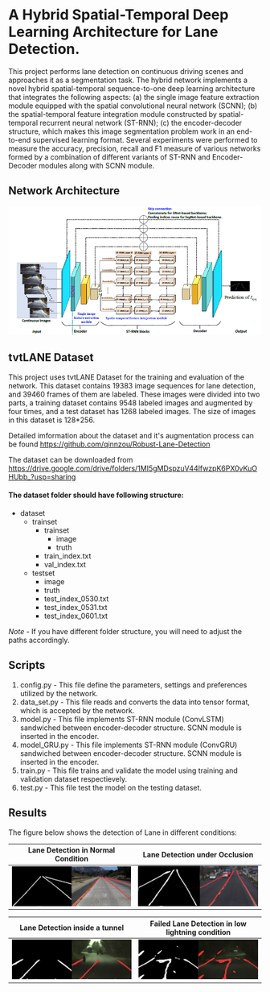 
# A Hybrid Spatial-Temporal Deep Learning Architecture for Lane Detection.


This project performs lane detection on continuous driving scenes and approaches it as a segmentation task. The hybrid network implements a novel hybrid spatial-temporal sequence-to-one deep learning architecture that integrates the following aspects: (a) the single image feature extraction module equipped with the spatial convolutional neural network (SCNN); (b) the spatial-temporal feature integration module constructed by spatial-temporal recurrent neural network (ST-RNN); (c) the encoder-decoder structure, which makes this image segmentation problem work in an end-to-end supervised learning format. Several experiments were performed to measure the accuracy, precision, recall and F1 measure of various networks formed by a combination of different variants of ST-RNN and Encoder-Decoder modules along with SCNN module.

## Network Architecture 

<img src="images/Network.png" width="640">

## tvtLANE Dataset
This project uses tvtLANE Dataset for the training and evaluation of the network. This dataset contains 19383 image sequences for lane detection, and 39460 frames of them are labeled. These images were divided into two parts, a training dataset contains 9548 labeled images and augmented by four times, and a test dataset has 1268 labeled images. The size of images in this dataset is 128*256. 

Detailed imformation about the dataset and it's augmentation process can be found https://github.com/qinnzou/Robust-Lane-Detection 

The dataset can be downloaded from https://drive.google.com/drive/folders/1MI5gMDspzuV44lfwzpK6PX0vKuOHUbb_?usp=sharing

#### The dataset folder should have following structure:
 
 * dataset
   * trainset
     *  trainset
        * image
        * truth
     *  train_index.txt
     *  val_index.txt     
   * testset
     * image
     * truth
     * test_index_0530.txt
     * test_index_0531.txt 
     * test_index_0601.txt
   
*Note* - If you have different folder structure, you will need to adjust the paths accordingly.

## Scripts

1. config.py    - This file define the parameters, settings and preferences utilized by the network.
2. data_set.py  - This file reads and converts the data into tensor format, which is accepted by the network.
3. model.py     - This file implements ST-RNN module (ConvLSTM) sandwiched between encoder-decoder structure. SCNN module is inserted in the encoder. 
4. model_GRU.py - This file implements ST-RNN module (ConvGRU) sandwiched between encoder-decoder structure. SCNN module is inserted in the encoder.
5. train.py     - This file trains and validate the model using training and validation dataset respectievely.
6. test.py      - This file test the model on the testing dataset.



## Results

The figure below shows the detection of Lane in different conditions:

Lane Detection in Normal Condition              |  Lane Detection under Occlusion
:----------------------------------------------:|:------------------------------------------------:
<img src="images/result4.jpg" width="480">      |  <img src="images/result3.jpg" width="480">

Lane Detection inside a tunnel                  |  Failed Lane Detection in low lightning condition
:----------------------------------------------:|:------------------------------------------------:
<img src="images/result1.jpg" width="480">      |  <img src="images/result5.jpg" width="480">
